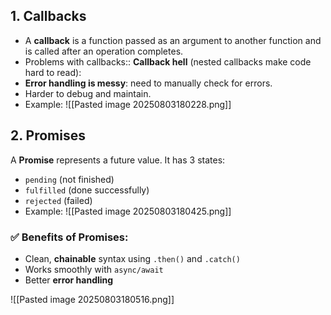 ## 1. Callbacks

- A **callback** is a function passed as an argument to another function and is called after an operation completes.
-  Problems with callbacks:: **Callback hell** (nested callbacks make code hard to read):
- **Error handling is messy**: need to manually check for errors.
- Harder to debug and maintain.
- Example:
![[Pasted image 20250803180228.png]]
## 2. Promises

A **Promise** represents a future value. It has 3 states:
- `pending` (not finished)
- `fulfilled` (done successfully)
- `rejected` (failed)
- Example:
![[Pasted image 20250803180425.png]]

### ✅ Benefits of Promises:

- Clean, **chainable** syntax using `.then()` and `.catch()`
- Works smoothly with `async/await`
- Better **error handling**

![[Pasted image 20250803180516.png]]